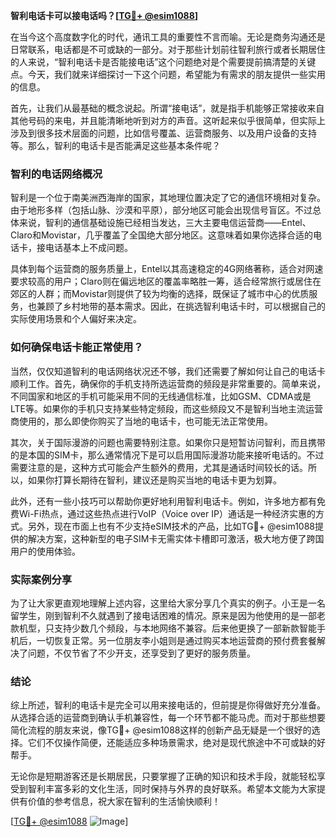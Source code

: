 **智利电话卡可以接电话吗？[[TG💪+ @esim1088](https://t.me/s/esim1088)]**

在当今这个高度数字化的时代，通讯工具的重要性不言而喻。无论是商务沟通还是日常联系，电话都是不可或缺的一部分。对于那些计划前往智利旅行或者长期居住的人来说，“智利电话卡是否能接电话”这个问题绝对是个需要提前搞清楚的关键点。今天，我们就来详细探讨一下这个问题，希望能为有需求的朋友提供一些实用的信息。

首先，让我们从最基础的概念说起。所谓“接电话”，就是指手机能够正常接收来自其他号码的来电，并且能清晰地听到对方的声音。这听起来似乎很简单，但实际上涉及到很多技术层面的问题，比如信号覆盖、运营商服务、以及用户设备的支持等。那么，智利的电话卡是否能满足这些基本条件呢？

### 智利的电话网络概况

智利是一个位于南美洲西海岸的国家，其地理位置决定了它的通信环境相对复杂。由于地形多样（包括山脉、沙漠和平原），部分地区可能会出现信号盲区。不过总体来说，智利的通信基础设施已经相当发达，三大主要电信运营商——Entel、Claro和Movistar，几乎覆盖了全国绝大部分地区。这意味着如果你选择合适的电话卡，接电话基本上不成问题。

具体到每个运营商的服务质量上，Entel以其高速稳定的4G网络著称，适合对网速要求较高的用户；Claro则在偏远地区的覆盖率略胜一筹，适合经常旅行或居住在郊区的人群；而Movistar则提供了较为均衡的选择，既保证了城市中心的优质服务，也兼顾了乡村地带的基本需求。因此，在挑选智利电话卡时，可以根据自己的实际使用场景和个人偏好来决定。

### 如何确保电话卡能正常使用？

当然，仅仅知道智利的电话网络状况还不够，我们还需要了解如何让自己的电话卡顺利工作。首先，确保你的手机支持所选运营商的频段是非常重要的。简单来说，不同国家和地区的手机可能采用不同的无线通信标准，比如GSM、CDMA或是LTE等。如果你的手机只支持某些特定频段，而这些频段又不是智利当地主流运营商使用的，那么即使你购买了当地的电话卡，也可能无法正常使用。

其次，关于国际漫游的问题也需要特别注意。如果你只是短暂访问智利，而且携带的是本国的SIM卡，那么通常情况下是可以启用国际漫游功能来接听电话的。不过需要注意的是，这种方式可能会产生额外的费用，尤其是通话时间较长的话。所以，如果你打算长期待在智利，建议还是购买当地的电话卡更为划算。

此外，还有一些小技巧可以帮助你更好地利用智利电话卡。例如，许多地方都有免费Wi-Fi热点，通过这些热点进行VoIP（Voice over IP）通话是一种经济实惠的方式。另外，现在市面上也有不少支持eSIM技术的产品，比如TG💪+ @esim1088提供的解决方案，这种新型的电子SIM卡无需实体卡槽即可激活，极大地方便了跨国用户的使用体验。

### 实际案例分享

为了让大家更直观地理解上述内容，这里给大家分享几个真实的例子。小王是一名留学生，刚到智利不久就遇到了接电话困难的情况。原来是因为他使用的是一部老款机型，只支持少数几个频段，与本地网络不兼容。后来他更换了一部新款智能手机后，一切恢复正常。另一位朋友李小姐则是通过购买本地运营商的预付费套餐解决了问题，不仅节省了不少开支，还享受到了更好的服务质量。

### 结论

综上所述，智利的电话卡是完全可以用来接电话的，但前提是你得做好充分准备。从选择合适的运营商到确认手机兼容性，每一个环节都不能马虎。而对于那些想要简化流程的朋友来说，像TG💪+ @esim1088这样的创新产品无疑是一个很好的选择。它们不仅操作简便，还能适应多种场景需求，绝对是现代旅途中不可或缺的好帮手。

无论你是短期游客还是长期居民，只要掌握了正确的知识和技术手段，就能轻松享受到智利丰富多彩的文化生活，同时保持与外界的良好联系。希望本文能为大家提供有价值的参考信息，祝大家在智利的生活愉快顺利！

[[TG💪+ @esim1088](https://t.me/s/esim1088) ![Image](https://i.postimg.cc/4NQfJmqS/Snipaste-2025-05-13-00-14-12.png)]